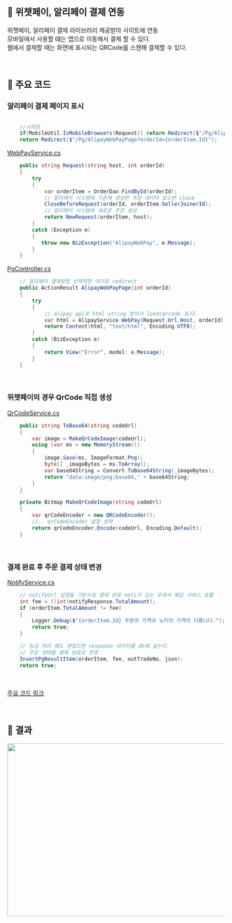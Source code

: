 
<br>

## 📌 위챗페이, 알리페이 결제 연동

위챗페이, 알리페이 결제 라이브러리 제공받아 사이트에 연동  
모바일에서 사용할 떄는 앱으로 이동해서 결제 할 수 있다.  
웹에서 결제할 때는 화면에 표시되는 QRCode를 스캔해 결제할 수 있다.

<br>

## 📌 주요 코드


### 알리페이 결제 페이지 표시

```C#

    //시작점
    if(MobileUtil.IsMobileBrowsers(Request)) return Redirect($"/Pg/AlipayWapPayPage?orderId={orderItem.Id}");
    return Redirect($"/Pg/AlipayWebPayPage?orderId={orderItem.Id}");

```

[WebPayService.cs](./Code/Alipay/WebPayService.cs)

```C#
    public string Request(string host, int orderId)
    {
        try
        {
            var orderItem = OrderDao.FindById(orderId);
            // 알리페이 시스템에 기존에 생성한 주문 데이터 있으면 close
            CloseBeforeRequest(orderId, orderItem.SellerJoinerId);
            // 알리페이 시스템에 새로운 주문 생성
            return NewRequest(orderItem, host);
        }
        catch (Exception e)
        {
           throw new BizException("AlipayWebPay", e.Message);
        }
    }

```

[PgController.cs](./Code/Controller/PgController.cs)

```C#
    // 알리페이 결제방법 선택하면 여기로 redirect
    public ActionResult AlipayWebPayPage(int orderId)
    {
        try
        {
            // alipay api로 html string 받아서 load(qrcode 표시)
            var html = AlipayService.WebPay(Request.Url.Host, orderId);
            return Content(html, "text/html", Encoding.UTF8);
        }
        catch (BizException e)
        {
            return View("Error", model: e.Message);
        }
    }
```

<br>

### 위챗페이의 경우 QrCode 직접 생성

[QrCodeService.cs](./Code/Wechatpay/QrCodeService.cs)

```C#
    public string ToBase64(string codeUrl)
    {
        var image = MakeQrCodeImage(codeUrl);
        using (var ms = new MemoryStream())
        {
            image.Save(ms, ImageFormat.Png);
            byte[] _imageBytes = ms.ToArray();
            var base64String = Convert.ToBase64String(_imageBytes);
            return "data:image/png;base64," + base64String;
        }
    }

    private Bitmap MakeQrCodeImage(string codeUrl)
    {
        var qrCodeEncoder = new QRCodeEncoder();
        //.. qrCodeEncoder 설정 생략
        return qrCodeEncoder.Encode(codeUrl, Encoding.Default);
    }
```

<br>

### 결제 완료 후 주문 결제 상태 변경

[NotifyService.cs](./Code/Alipay/NotifyService.cs)

```C#
    // notifyUrl 설정을 기반으로 결제 완료 noti가 오는 곳에서 해당 서비스 호출
    int fee = ((int)notifyResponse.TotalAmount);
    if (orderItem.TotalAmount != fee)
    {
        Logger.Debug($"{orderItem.Id} 주문의 가격과 노티의 가격이 다릅니다.");
        return true;
    }

    // 입금 처리 해도 괜찮으면 response 데이터를 db에 넣는다.
    // 주문 상태를 결제 완료로 변경
    InsertPgResultItem(orderItem, fee, outTradeNo, json); 
    return true;    
```

<br>

[주요 코드 링크](./Code)

<br>

## 📌 결과

<img src="./Image/alipay.gif" width="700" height="400">

